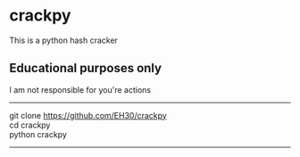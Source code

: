 # crackpy
This is a python hash cracker


Educational purposes only   
------------------------------   

I am not responsible for you're actions   

--------------------------------------------   
git clone https://github.com/EH30/crackpy   
cd crackpy   
python crackpy  

--------------------------------------------   
